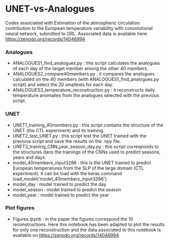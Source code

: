 # UNET-vs-Analogues

Codes associated with Estimation of the atmospheric circulation contribution to the European temperature variability with convolutional neural network, submitted to GRL. Associated data is available here: https://zenodo.org/records/14046994

### Analogues
- ANALOGUES1_find_analogues.py : this script calculates the analogues of each day of the target member among the other 40 members.
- ANALOGUES2_compare40members.py : it compares the analogues calculated on the 40 members (with ANALOGUES1_find_analogues.py script) and select the 20 smallests for each day.
- ANALOGUES3_temperature_reconstruction.py : it reconstructs daily temperature anomalies from the analogues selected with the previous script.

### UNET
- UNET1_training_40members.py : this script contains the structure of the UNET (the CTL experiment) and its training.
- UNET2_test_UNET.py : this script test the UNET trained with the previous script and save the results on the .npy file.
- UNET3_training_CNN_year_season_day.py : this script corresponds to the structures dans the trainings of the CNNs used to predict seasons, years and days.
- model_40members_input3286 : this is the UNET trained to predict European temperatures from the SLP of the large domain (CTL experiment). It can be load with the keras command load_model('model_40members_input3286').
- model_day : model trained to predict the day
- model_season : model trained to predict the season
- model_year : model trained to predict the year

### Plot figures
- Figures.ipynb : in the paper the figures correspond the 10 reconstructions. Here this notebook has been adapted to plot the results for only one reconstruction and the data associated to this notebook is available on https://zenodo.org/records/14046994
